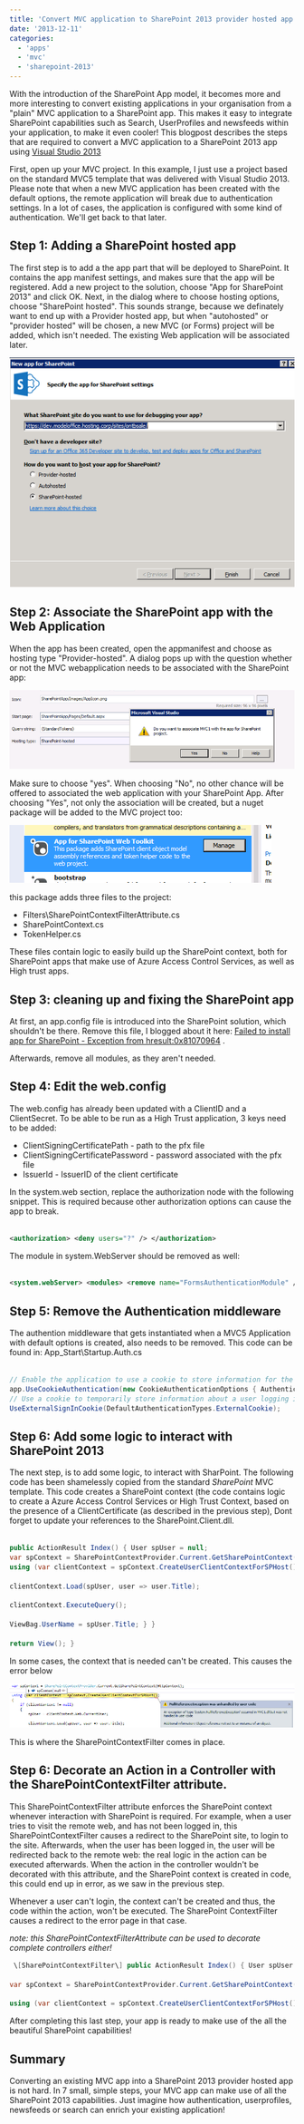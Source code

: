 ```yaml
---
title: 'Convert MVC application to SharePoint 2013 provider hosted app'
date: '2013-12-11'
categories:
  - 'apps'
  - 'mvc'
  - 'sharepoint-2013'
---
```


With the introduction of the SharePoint App model, it becomes more and more interesting to convert existing applications in your organisation from a "plain" MVC application to a SharePoint app. This makes it easy to integrate SharePoint capabilities such as Search, UserProfiles and newsfeeds within your application, to make it even cooler! This blogpost describes the steps that are required to convert a MVC application to a SharePoint 2013 app using [Visual Studio 2013](http://www.visualstudio.com/en-us/downloads/ 'Download Visual Studio 2013')

First, open up your MVC project. In this example, I just use a project based on the standard MVC5 template that was delivered with Visual Studio 2013. Please note that when a new MVC application has been created with the default options, the remote application will break due to authentication settings. In a lot of cases, the application is configured with some kind of authentication. We'll get back to that later.

## Step 1: Adding a SharePoint hosted app

The first step is to add a the app part that will be deployed to SharePoint. It contains the app manifest settings, and makes sure that the app will be registered. Add a new project to the solution, choose "App for SharePoint 2013" and click OK. Next, in the dialog where to choose hosting options, choose "SharePoint hosted". This sounds strange, because we definately want to end up with a Provider hosted app, but when "autohosted" or "provider hosted" will be chosen, a new MVC (or Forms) project will be added, which isn't needed. The existing Web application will be associated later.

![](images/img_52a8bee64424e.png)

## Step 2: Associate the SharePoint app with the Web Application

When the app has been created, open the appmanifest and choose as hosting type "Provider-hosted". A dialog pops up with the question whether or not the MVC webapplication needs to be associated with the SharePoint app:

![](images/img_52a8c06984342.png)

Make sure to choose "yes". When choosing "No", no other chance will be offered to associated the web application with your SharePoint App. After choosing "Yes", not only the association will be created, but a nuget package will be added to the MVC project too:

![](images/img_52a8c27b85c8a.png)

this package adds three files to the project:

- Filters\\SharePointContextFilterAttribute.cs
- SharePointContext.cs
- TokenHelper.cs

These files contain logic to easily build up the SharePoint context, both for SharePoint apps that make use of Azure Access Control Services, as well as High trust apps.

## Step 3: cleaning up and fixing the SharePoint app

At first, an app.config file is introduced into the SharePoint solution, which shouldn't be there. Remove this file, I blogged about it here: [Failed to install app for SharePoint - Exception from hresult:0x81070964](http://blog.baslijten.com/failed-to-install-app-for-sharepoint-exception-from-hresult-0x81070964/ 'Failed to install app for SharePoint – Exception from HRESULT: 0×81070964') .

Afterwards, remove all modules, as they aren't needed.

## Step 4: Edit the web.config

The web.config has already been updated with a ClientID and a ClientSecret. To be able to be run as a High Trust application, 3 keys need to be added:

- ClientSigningCertificatePath - path to the pfx file
- ClientSigningCertificatePassword - password associated with the pfx file
- IssuerId - IssuerID of the client certificate

In the system.web section, replace the authorization node with the following snippet. This is required because other authorization options can cause the app to break.

```xml

<authorization> <deny users="?" /> </authorization>
```

The module in system.WebServer should be removed as well:

```xml

<system.webServer> <modules> <remove name="FormsAuthenticationModule" /> </modules> </system.webServer>
```

## Step 5: Remove the Authentication middleware

The authention middleware that gets instantiated when a MVC5 Application with default options is created, also needs to be removed. This code can be found in: App_Start\\Startup.Auth.cs

```csharp

// Enable the application to use a cookie to store information for the signed in user
app.UseCookieAuthentication(new CookieAuthenticationOptions { AuthenticationType = DefaultAuthenticationTypes.ApplicationCookie, LoginPath = new PathString("/Account/Login") });
// Use a cookie to temporarily store information about a user logging in with a third party login provider app.
UseExternalSignInCookie(DefaultAuthenticationTypes.ExternalCookie);
```

## Step 6: Add some logic to interact with SharePoint 2013

The next step, is to add some logic, to interact with SharPoint. The following code has been shamelessly copied from the standard *SharePoint* MVC template. This code creates a SharePoint context (the code contains logic to create a Azure Access Control Services or High Trust Context, based on the presence of a ClientCertificate (as described in the previous step), Dont forget to update your references to the SharePoint.Client.dll.

```csharp

public ActionResult Index() { User spUser = null;
var spContext = SharePointContextProvider.Current.GetSharePointContext(HttpContext);
using (var clientContext = spContext.CreateUserClientContextForSPHost()) { if (clientContext != null) { spUser = clientContext.Web.CurrentUser;

clientContext.Load(spUser, user => user.Title);

clientContext.ExecuteQuery();

ViewBag.UserName = spUser.Title; } }

return View(); }
```

In some cases, the context that is needed can't be created. This causes the error below

![](images/img_52a8d2a658bd0.png)

This is where the SharePointContextFilter comes in place.

## Step 6: Decorate an Action in a Controller with the SharePointContextFilter attribute.

This SharePointContextFilter attribute enforces the SharePoint context whenever interaction with SharePoint is required. For example, when a user tries to visit the remote web, and has not been logged in, this SharePointContextFilter causes a redirect to the SharePoint site, to login to the site. Afterwards, when the user has been logged in, the user will be redirected back to the remote web: the real logic in the action can be executed afterwards. When the action in the controller wouldn't be decorated with this attribute, and the SharePoint context is created in code, this could end up in error, as we saw in the previous step.

Whenever a user can't login, the context can't be created and thus, the code within the action, won't be executed. The SharePoint ContextFilter causes a redirect to the error page in that case.

_note: this SharePointContextFilterAttribute can be used to decorate complete controllers either!_

```csharp
 \[SharePointContextFilter\] public ActionResult Index() { User spUser = null;

var spContext = SharePointContextProvider.Current.GetSharePointContext(HttpContext);

using (var clientContext = spContext.CreateUserClientContextForSPHost())

```

After completing this last step, your app is ready to make use of the all the beautiful SharePoint capabilities!

## Summary

Converting an existing MVC app into a SharePoint 2013 provider hosted app is not hard. In 7 small, simple steps, your MVC app can make use of all the SharePoint 2013 capabilities. Just imagine how authentication, userprofiles, newsfeeds or search can enrich your existing application!
